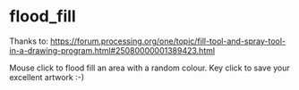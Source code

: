 # flood_fill

Thanks to: https://forum.processing.org/one/topic/fill-tool-and-spray-tool-in-a-drawing-program.html#25080000001389423.html

Mouse click to flood fill an area with a random colour.
Key click to save your excellent artwork :-)
